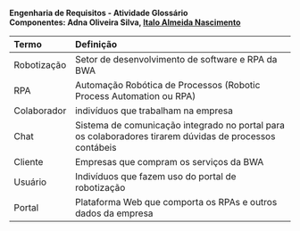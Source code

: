 **Engenharia de Requisitos \- Atividade Glossário**  
**Componentes: Adna Oliveira Silva, [Italo Almeida Nascimento](mailto:nascimento.italo@escolar.ifrn.edu.br)**

| Termo | Definição |
| :---- | :---- |
| Robotização | Setor de desenvolvimento de software e RPA da BWA  |
| RPA | Automação Robótica de Processos (Robotic Process Automation ou RPA) |
| Colaborador | indivíduos que trabalham na empresa |
| Chat | Sistema de comunicação integrado no portal para os colaboradores tirarem dúvidas de processos contábeis |
| Cliente | Empresas que compram os serviços da BWA |
| Usuário | Indivíduos que fazem uso do portal de robotização |
| Portal | Plataforma Web que comporta os RPAs e outros dados da empresa |

